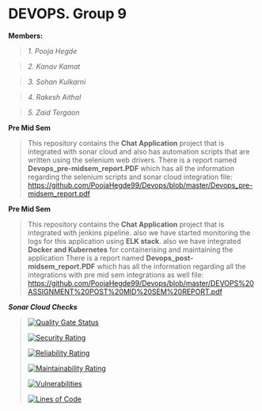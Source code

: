 # DEVOPS. Group 9

**Members:** 

>_1. Pooja Hegde_

>_2. Kanav Kamat_

>_3. Sohan Kulkarni_

>_4. Rakesh Aithal_

>_5. Zaid Tergaon_
 
 
**Pre Mid Sem**

> This repository contains the **Chat Application** project that is integrated with sonar cloud and also has automation scripts that are written using the selenium web drivers.
> There is a report named **Devops_pre-midsem_report.PDF** which has all the information regarding the selenium scripts and sonar cloud integration
file: https://github.com/PoojaHegde99/Devops/blob/master/Devops_pre-midsem_report.pdf

**Pre Mid Sem**

> This repository contains the **Chat Application** project that is integrated with jenkins pipeline. also we have started monitoring the logs for this application using **ELK stack**. also we have integrated **Docker and Kubernetes** for containerising and maintaining the application
> There is a report named **Devops_post-midsem_report.PDF** which has all the information regarding all the integrations with pre mid sem integrations as well
file: https://github.com/PoojaHegde99/Devops/blob/master/DEVOPS%20ASSIGNMENT%20POST%20MID%20SEM%20REPORT.pdf

**_Sonar Cloud Checks_**

>[![Quality Gate Status](https://sonarcloud.io/api/project_badges/measure?project=PoojaHegde99_Devops&metric=alert_status)](https://sonarcloud.io/summary/new_code?id=PoojaHegde99_Devops)  
>
>[![Security Rating](https://sonarcloud.io/api/project_badges/measure?project=PoojaHegde99_Devops&metric=security_rating)](https://sonarcloud.io/summary/new_code?id=PoojaHegde99_Devops) 
>
>[![Reliability Rating](https://sonarcloud.io/api/project_badges/measure?project=PoojaHegde99_Devops&metric=reliability_rating)](https://sonarcloud.io/summary/new_code?id=PoojaHegde99_Devops)  
>
>[![Maintainability Rating](https://sonarcloud.io/api/project_badges/measure?project=PoojaHegde99_Devops&metric=sqale_rating)](https://sonarcloud.io/summary/new_code?id=PoojaHegde99_Devops)  
>
>[![Vulnerabilities](https://sonarcloud.io/api/project_badges/measure?project=PoojaHegde99_Devops&metric=vulnerabilities)](https://sonarcloud.io/summary/new_code?id=PoojaHegde99_Devops) 
>
>[![Lines of Code](https://sonarcloud.io/api/project_badges/measure?project=PoojaHegde99_Devops&metric=ncloc)](https://sonarcloud.io/summary/new_code?id=PoojaHegde99_Devops)
